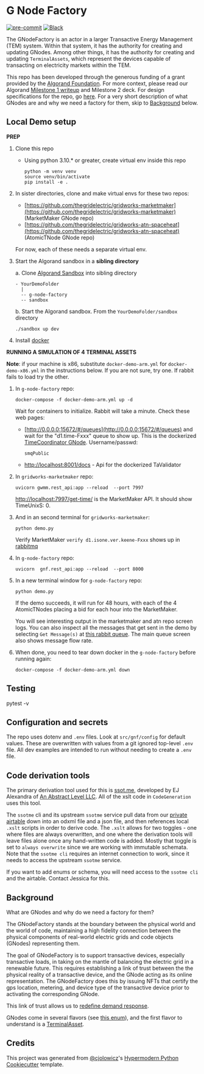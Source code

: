 # G Node Factory

[![pre-commit](https://img.shields.io/badge/pre--commit-enabled-brightgreen?logo=pre-commit&logoColor=white)][pre-commit]
[![Black](https://img.shields.io/badge/code%20style-black-000000.svg)][black]

[pre-commit]: https://github.com/pre-commit/pre-commit
[black]: https://github.com/psf/black

The GNodeFactory is an actor in a larger Transactive Energy Management (TEM) system. Within that system, it has the authority for creating and updating GNodes. Among other things, it has the authority for creating and updating `TerminalAssets`, which represent the devices capable of transacting on electricity markets within the TEM.

This repo has been developed through the generous funding of a grant provided by the [Algorand Foundation](https://www.algorand.foundation/). For more context, please read our Algorand [Milestone 1 writeup](docs/wiki/milestone-1.md) and Milestone 2 deck. For design specifications for the repo, go [here](docs/wiki/design-specifications.md). For a very short description of what GNodes are and why we need a factory for them, skip to [Background](#Background) below.

## Local Demo setup

**PREP**

1. Clone this repo

   - Using python 3.10.\* or greater, create virtual env inside this repo

     ```
     python -m venv venv
     source venv/bin/activate
     pip install -e .
     ```

2. In sister directories, clone and make virtual envs for these two repos:

   - [https://github.com/thegridelectric/gridworks-marketmaker](https://github.com/thegridelectric/gridworks-marketmaker) (MarketMaker GNode repo)
   - [https://github.com/thegridelectric/gridworks-atn-spaceheat](https://github.com/thegridelectric/gridworks-atn-spaceheat) (AtomicTNode GNode repo)

   For now, each of these needs a separate virtual env.

3. Start the Algorand sandbox in a **sibling directory**

   a. Clone [Algorand Sandbox](https://github.com/algorand/sandbox) into sibling directory

   ```
   - YourDemoFolder
     |
     -- g-node-factory
     -- sandbox
   ```

   b. Start the Algorand sandbox. From the `YourDemoFolder/sandbox` directory

   ```
   ./sandbox up dev
   ```

4. Install [docker](https://docs.docker.com/get-docker/)

**RUNNING A SIMULATION OF 4 TERMINAL ASSETS**

**Note**: if your machine is x86, substitute `docker-demo-arm.yml` for `docker-demo-x86.yml` in the instructions below. If you are not sure, try one. If rabbit fails to load try the other.

1. In `g-node-factory` repo:

   ```
   docker-compose -f docker-demo-arm.yml up -d
   ```

   Wait for containers to initialize. Rabbit will take a minute. Check these web pages:

   - [http://0.0.0.0:15672/#/queues](http://0.0.0.0:15672/#/queues) and wait for the "d1.time-Fxxx" queue to show up. This is the dockerized [TimeCoordinator GNode](https://github.com/thegridelectric/gridworks-timecoordinator). Username/passwd:

     ```
     smqPublic
     ```

   - [http://localhost:8001/docs](http://localhost:8001/docs) - Api for the dockerized TaValidator

2. In `gridworks-marketmaker` repo:

   ```
   uvicorn gwmm.rest_api:app --reload  --port 7997
   ```

   [http://localhost:7997/get-time/](http://localhost:7997/get-time/) is the MarketMaker API. It should show TimeUnixS: 0.

3. And in an second terminal for `gridworks-marketmaker`:

   ```
   python demo.py
   ```

   Verify MarketMaker `verify d1.isone.ver.keene-Fxxx` shows up in [rabbitmq](http://0.0.0.0:15672/#/queues)

4. In `g-node-factory` repo:

   ```
   uvicorn  gnf.rest_api:app --reload  --port 8000
   ```

5. In a new terminal window for `g-node-factory` repo:

   ```
   python demo.py
   ```

   If the demo succeeds, it will run for 48 hours, with each of the 4 AtomicTNodes placing a bid for each hour into the MarketMaker.

   You will see interesting output in the marketmaker and atn repo screen logs. You can also inspect all the messages that get sent in the demo by selecting `Get Message(s)` at [this rabbit queue](http://0.0.0.0:15672/#/queues/d1__1/dummy_ear_q). The main queue screen also shows message flow rate.

6. When done, you need to tear down docker in the `g-node-factory` before running again:

   ```
   docker-compose -f docker-demo-arm.yml down
   ```

## Testing

pytest -v

## Configuration and secrets

The repo uses dotenv and `.env` files. Look at `src/gnf/config` for default values. These are overwritten with values from a
git ignored top-level `.env` file. All dev examples are intended to run without needing to create
a `.env` file.

## Code derivation tools

The primary derivation tool used for this is [ssot.me](https://explore.ssot.me/app/#!/home), developed by EJ Alexandra of [An Abstract Level LLC](https://effortlessapi.com/pages/effortlessapi/blog). All of the xslt code in `CodeGeneration` uses this tool.

The `ssotme` cli and its upstream `ssotme` service pull data from our [private airtable](https://airtable.com/appgibWM6WZW20bBx/tblRducbzl15OWmwv/viwIvHvZcrMELIP3x?blocks=hide) down into an odxml file and a json file, and then references local `.xslt` scripts in order to derive code. The `.xslt` allows for two toggles - one where files are always overwritten, and one where the derivation tools will leave files alone once any hand-written code is added. Mostly that toggle is set to `always overwrite` since we are working with immutable schemata. Note that the `ssotme cli` requires an internet connection to work, since it needs to access the upstream `ssotme` service.

If you want to add enums or schema, you will need access to the `ssotme cli` and the airtable. Contact Jessica for this.

## Background

What are GNodes and why do we need a factory for them?

The GNodeFactory stands at the boundary between the physical world and the world of code, maintaining a high fidelity connection between the physical components of real-world electric grids and code objects (GNodes) representing them.

The goal of GNodeFactory is to support transactive devices, especially transactive loads, in taking on the mantle of balancing the electric grid in a renewable future. This requires establishing a link of trust between the the physical reality of a transactive device, and the GNode acting as its online representation. The GNodeFactory does this by issuing NFTs that certify the gps location, metering, and device type of the transactive device prior to activating the corresponding GNode.

This link of trust allows us to [redefine demand response](docs/wiki/redefining-demand-response.md).

GNodes come in several flavors (see [this enum](src/gnf/enums/core_g_node_role.py)), and the first flavor to understand is a [TerminalAsset](docs/wiki/terminal-asset.md).

## Credits

This project was generated from [@cjolowicz]'s [Hypermodern Python Cookiecutter] template.

[@cjolowicz]: https://github.com/cjolowicz
[pypi]: https://pypi.org/
[hypermodern python cookiecutter]: https://github.com/cjolowicz/cookiecutter-hypermodern-python
[file an issue]: https://github.com/thegridelectric/g-node-factory/issues
[pip]: https://pip.pypa.io/

<!-- github-only -->

[license]: https://github.com/thegridelectric/g-node-factory/blob/main/LICENSE
[contributor guide]: https://github.com/thegridelectric/g-node-factory/blob/main/CONTRIBUTING.md
[command-line reference]: https://g-node-factory.readthedocs.io/en/latest/usage.html
